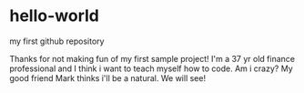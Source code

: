 # hello-world
my first github repository

Thanks for not making fun of my first sample project!
I'm a 37 yr old finance professional and I think i want to teach myself how to code. Am i crazy? My good friend Mark thinks i'll be a natural. We will see!
